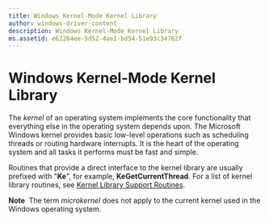 ```yaml
---
title: Windows Kernel-Mode Kernel Library
author: windows-driver-content
description: Windows Kernel-Mode Kernel Library
ms.assetid: e62264ee-5d52-4ae1-bd54-51e93c34762f
---
```


# Windows Kernel-Mode Kernel Library


The *kernel* of an operating system implements the core functionality that everything else in the operating system depends upon. The Microsoft Windows kernel provides basic low-level operations such as scheduling threads or routing hardware interrupts. It is the heart of the operating system and all tasks it performs must be fast and simple.

Routines that provide a direct interface to the kernel library are usually prefixed with "**Ke**", for example, **KeGetCurrentThread**. For a list of kernel library routines, see [Kernel Library Support Routines](https://msdn.microsoft.com/library/windows/hardware/ff542078).

**Note**  The term *microkernel* does not apply to the current kernel used in the Windows operating system.

 

 

 




